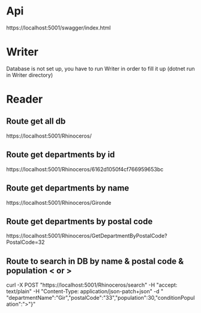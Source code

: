 # Api
https://localhost:5001/swagger/index.html

# Writer 
Database is not set up, you have to run Writer in order to fill it up (dotnet run in Writer directory)


# Reader
## Route get all db
https://localhost:5001/Rhinoceros/

## Route get departments by id
https://localhost:5001/Rhinoceros/6162d1050f4cf766959653bc


## Route get departments by name
https://localhost:5001/Rhinoceros/Gironde

## Route get departments by postal code
https://localhost:5001/Rhinoceros/GetDepartmentByPostalCode?PostalCode=32

## Route to search in DB by name & postal code & population < or >
curl -X POST "https://localhost:5001/Rhinoceros/search" -H  "accept: text/plain" -H  "Content-Type: application/json-patch+json" -d " \"departmentName\":\"Gir\",\"postalCode\":\"33\",\"population\":30,\"conditionPopulation\":\">\"}"
